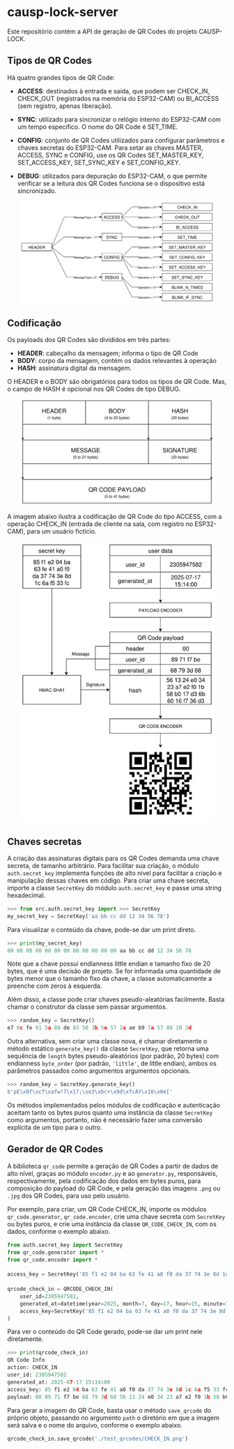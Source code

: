 # causp-lock-server

Este repositório contém a API de geração de QR Codes do projeto CAUSP-LOCK.

## Tipos de QR Codes
Há quatro grandes tipos de QR Code:
- **ACCESS**: destinados à entrada e saída, que podem ser CHECK_IN, CHECK_OUT (registrados na memória do ESP32-CAM) ou BI_ACCESS (sem registro, apenas liberação).

- **SYNC**: utilizado para sincronizar o relógio interno do ESP32-CAM com um tempo específico. O nome do QR Code é SET_TIME.

- **CONFIG**: conjunto de QR Codes utilizados para configurar parâmetros e chaves secretas do ESP32-CAM. Para setar as chaves MASTER, ACCESS, SYNC e CONFIG, use os QR Codes SET_MASTER_KEY, SET_ACCESS_KEY, SET_SYNC_KEY e SET_CONFIG_KEY.

- **DEBUG**: utilizados para depuração do ESP32-CAM, o que permite verificar se a leitura dos QR Codes funciona se o dispositivo está sincronizado.

<p align="center">
  <img src="imgs/causp-lock-protocol-HEADER_ENCODING.png" alt="Logotipo do Coletivo Autista da USP (CAUSP)" style="width: 450px;" />
</p>

## Codificação
Os payloads dos QR Codes são divididos em três partes:
- **HEADER**: cabeçalho da mensagem; informa o tipo de QR Code
- **BODY**: corpo da mensagem, contém os dados relevantes à operação
- **HASH**: assinatura digital da mensagem.

O HEADER e o BODY são obrigatórios para todos os tipos de QR Code. Mas, o campo de HASH é opcional nos QR Codes de tipo DEBUG.

<p align="center">
  <img src="imgs/causp-lock-protocol-GENERAL_MESSAGE.png" alt="Logotipo do Coletivo Autista da USP (CAUSP)" style="width: 450px;" />
</p>

A imagem abaixo ilustra a codificação de QR Code do tipo ACCESS, com a operação CHECK_IN (entrada de cliente na sala, com registro no ESP32-CAM), para um usuário fictício.

<p align="center">
  <img src="imgs/causp-lock-protocol-DATA_ENCODING.png" alt="Logotipo do Coletivo Autista da USP (CAUSP)" style="width: 450px;" />
</p>

## Chaves secretas
A criação das assinaturas digitais para os QR Codes demanda uma chave secreta, de tamanho arbitrário. Para facilitar sua criação, o módulo `auth.secret_key` implementa funções de alto nível para facilitar a criação e manipulação dessas chaves em código. Para criar uma chave secreta, importe a classe `SecretKey` do módulo `auth.secret_key` e passe uma string hexadecimal.

```python
>>> from src.auth.secret_key import >>> SecretKey
my_secret_key = SecretKey('aa bb cc dd 12 34 56 78')
```

Para visualizar o conteúdo da chave, pode-se dar um print direto.

```python
>>> print(my_secret_key)
00 00 00 00 00 00 00 00 00 00 00 00 aa bb cc dd 12 34 56 78
```

Note que a chave possui endianness little endian e tamanho fixo de 20 bytes, que é uma decisão de projeto. Se for informada uma quantidade de bytes menor que o tamanho fixo da chave, a classe automaticamente a preenche com zeros à esquerda.

Além disso, a classe pode criar chaves pseudo-aleatórias facilmente. Basta chamar o construtor da classe sem passar argumentos.

```python
>>> random_key = SecretKey()
e7 8c fe 91 5a 88 de 83 50 3b 5e 57 2a ae b9 7a 57 88 10 3d
```

Outra alternativa, sem criar uma classe nova, é chamar diretamente o método estático `generate_key()` da classe `SecretKey`, que retorna uma sequência de `length` bytes pseudo-aleatórios (por padrão, 20 bytes) com endianness `byte_order` (por padrão, `'little'`, de little endian), ambos os parâmetros passados como argumentos argumentos opcionais.


```python
>>> random_key = SecretKey.generate_key()
b'pE\x0f\xcf\xafw!7\x17;\xe3\xbc+\x9d\xfcAY\x16\x0e['
```

Os métodos implementados pelos módulos de codificação e autenticação aceitam tanto os bytes puros quanto uma instância da classe `SecretKey` como argumentos, portanto, não é necessário fazer uma conversão explícita de um tipo para o outro.

## Gerador de QR Codes
A biblioteca `qr_code` permite a geração de QR Codes a partir de dados de alto nível, graças ao módulo `encoder.py` e ao `generator.py`, responsáveis, respectivamente, pela codificação dos dados em bytes puros, para composição do payload do QR Code, e pela geração das imagens `.png` ou `.jpg` dos QR Codes, para uso pelo usuário.

Por exemplo, para criar, um QR Code CHECK_IN, importe os módulos `qr_code.generator`, `qr_code.encoder`, crie uma chave secreta com `SecretKey` ou bytes puros, e crie uma instância da classe `QR_CODE_CHECK_IN`, com os dados, conforme o exemplo abaixo.

```python
from auth.secret_key import SecretKey
from qr_code.generator import *
from qr_code.encoder import *

access_key = SecretKey('85 f1 e2 04 ba 63 fe 41 a0 f0 da 37 74 3e 8d 1c 6a f5 33 fc')

qrcode_check_in = QRCODE_CHECK_IN(
    user_id=2305947582,
    generated_at=datetime(year=2025, month=7, day=17, hour=15, minute=14),
    access_key=SecretKey('85 f1 e2 04 ba 63 fe 41 a0 f0 da 37 74 3e 8d 1c 6a f5 33 fc')
)
```

Para ver o conteúdo do QR Code gerado, pode-se dar um print nele diretamente.

```python
>>> print(qrcode_check_in)
QR Code Info
action: CHECK_IN
user_id: 2305947582
generated_at: 2025-07-17 15:14:00
access_key: 85 f1 e2 04 ba 63 fe 41 a0 f0 da 37 74 3e 8d 1c 6a f5 33 fc 
payload: 00 89 71 f7 be 68 79 3d 68 56 13 24 e0 34 23 a7 e2 f0 1b 58 b0 17 d3 6b 60 16 f7 36 d3 
```

Para gerar a imagem do QR Code, basta usar o método `save_qrcode` do próprio objeto, passando no argumento `path` o diretório em que a imagem será salva e o nome do arquivo, conforme o exemplo abaixo.

```python
qrcode_check_in.save_qrcode('./test_qrcodes/CHECK_IN.png')
```
